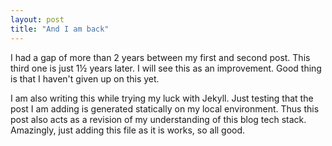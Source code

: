 ```yaml
---
layout: post
title: "And I am back"
---
```

I had a gap of more than 2 years between my first and second post. This third one is just 1<span>&#189;</span> years later. I will see this as an improvement. Good thing is that I haven't given up on this yet.

I am also writing this while trying my luck with Jekyll. Just testing that the post I am adding is generated statically on my local environment. Thus this post also acts as a revision of my understanding of this blog tech stack. Amazingly, just adding this file as it is works, so all good.